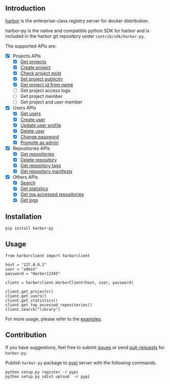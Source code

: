 ## Introduction

[harbor](https://github.com/vmware/harbor) is the enterprise-class registry server for docker distribution.

harbor-py is the native and compatible python SDK for harbor and is included in the harbor git repository under `contrib/sdk/harbor-py`.

The supported APIs are:

- [x] Projects APIs
  - [x] [Get projects](./examples/get_projects.py)
  - [x] [Create project](./examples/create_project.py)
  - [x] [Check project exist](./examples/check_project_exist.py)
  - [x] [Set project publicity](./examples/set_project_publicity.py)
  - [x] [Get project id from name](./examples/get_project_id_from_name.py)
  - [ ] Get project access logs
  - [ ] Get project member
  - [ ] Get project and user member
- [x] Users APIs
  - [x] [Get users](./examples/get_users.py)
  - [x] [Create user](./examples/create_user.py)
  - [x] [Update user profile](./examples/update_user_profile.py)
  - [x] [Delete user](./examples/delete_user.py)
  - [x] [Change password](./examples/change_password.py)
  - [x] [Promote as admin](./examples/promote_as_admin.py)
- [x] Repositories APIs
  - [x] [Get repositories](./examples/get_repositories.py)
  - [x] [Delete repository](./examples/delete_repository.py)
  - [x] [Get repository tags](./examples/get_repository_tags.py)
  - [x] [Get repository manifests](./examples/get_repository_manifests.py)
- [x] Others APIs
  - [x] [Search](./examples/search.py)
  - [x] [Get statistics](./examples/get_statistics.py)
  - [x] [Get top accessed repositories](./examples/get_top_accessed_repositories.py)
  - [x] [Get logs](./examples/get_logs.py)

## Installation

```
pip install harbor-py
```

## Usage

```
from harborclient import harborclient

host = "127.0.0.1"
user = "admin"
password = "Harbor12345"

client = harborclient.HarborClient(host, user, password)

client.get_projects()
client.get_users()
client.get_statistics()
client.get_top_accessed_repositories()
client.search("library")
```

For more usage, please refer to the [examples](./examples/).

## Contribution

If you have suggestions, feel free to submit [issues](https://github.com/vmware/harbor/issues) or send [pull-requests](https://github.com/vmware/harbor/pulls) for `harbor-py`.

Publish `harbor-py` package to [pypi](https://pypi.python.org/pypi/harbor-py/) server with the following commands.

```
python setup.py register -r pypi
python setup.py sdist upload  -r pypi
```
